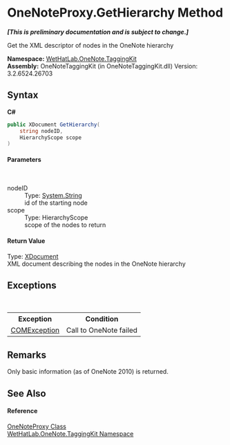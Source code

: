# OneNoteProxy.GetHierarchy Method 
 _**\[This is preliminary documentation and is subject to change.\]**_

Get the XML descriptor of nodes in the OneNote hierarchy

**Namespace:**&nbsp;<a href="4e00c8ac-fc03-0e6d-d2fd-b2c7565a9aa0">WetHatLab.OneNote.TaggingKit</a><br />**Assembly:**&nbsp;OneNoteTaggingKit (in OneNoteTaggingKit.dll) Version: 3.2.6524.26703

## Syntax

**C#**<br />
``` C#
public XDocument GetHierarchy(
	string nodeID,
	HierarchyScope scope
)
```


#### Parameters
&nbsp;<dl><dt>nodeID</dt><dd>Type: <a href="http://msdn2.microsoft.com/en-us/library/s1wwdcbf" target="_blank">System.String</a><br />id of the starting node</dd><dt>scope</dt><dd>Type: HierarchyScope<br />scope of the nodes to return</dd></dl>

#### Return Value
Type: <a href="http://msdn2.microsoft.com/en-us/library/bb345449" target="_blank">XDocument</a><br />XML document describing the nodes in the OneNote hierarchy

## Exceptions
&nbsp;<table><tr><th>Exception</th><th>Condition</th></tr><tr><td><a href="http://msdn2.microsoft.com/en-us/library/02hkayhc" target="_blank">COMException</a></td><td>Call to OneNote failed</td></tr></table>

## Remarks
Only basic information (as of OneNote 2010) is returned.

## See Also


#### Reference
<a href="a46a793f-b110-250f-657a-ecb64aa3bbf7">OneNoteProxy Class</a><br /><a href="4e00c8ac-fc03-0e6d-d2fd-b2c7565a9aa0">WetHatLab.OneNote.TaggingKit Namespace</a><br />